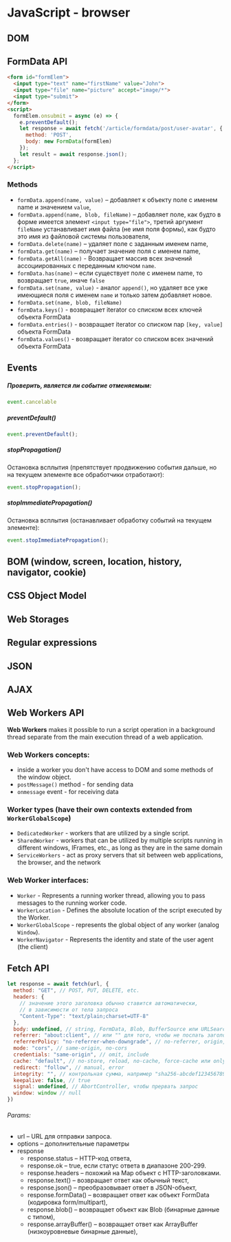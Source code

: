 # **JavaScript - browser**

## DOM


## FormData API
```html
<form id="formElem">
  <input type="text" name="firstName" value="John">
  <input type="file" name="picture" accept="image/*">
  <input type="submit">
</form>
<script>
  formElem.onsubmit = async (e) => {
    e.preventDefault();
    let response = await fetch('/article/formdata/post/user-avatar', {
      method: 'POST',
      body: new FormData(formElem)
    });
    let result = await response.json();
  };
</script>
```
### Methods
* `formData.append(name, value)` – добавляет к объекту поле с именем name и значением `value`,
* `formData.append(name, blob, fileName)` – добавляет поле, как будто в форме имеется элемент `<input type="file">`, третий аргумент `fileName` устанавливает имя файла (не имя поля формы), как будто это имя из файловой системы пользователя,
* `formData.delete(name)` – удаляет поле с заданным именем name,
* `formData.get(name)` – получает значение поля с именем name,
* `formData.getAll(name)` - Возвращает массив всех значений ассоциированных с переданным ключом `name`.
* `formData.has(name)` – если существует поле с именем name, то возвращает `true`, иначе `false`
* `formData.set(name, value)` - аналог `append()`, но удаляет все уже имеющиеся поля с именем `name` и только затем добавляет новое.
* `formData.set(name, blob, fileName)`
* `formData.keys()` - возвращает iterator со списком всех ключей объекта FormData
* `formData.entries()` - возвращает iterator со списком пар `[key, value]` объекта FormData
* `formData.values()` - возвращает iterator со списком всех значений объекта FormData


## Events

##### Проверить, является ли событие отменяемым:
```javascript
event.cancelable
```

##### preventDefault()
```javascript
event.preventDefault();
```
##### stopPropagation()
Остановка всплытия (препятствует продвижению события дальше, но на текущем элементе все обработчики отработают):
```javascript
event.stopPropagation();
```

##### stopImmediatePropagation() 
Остановка всплытия (останавливает обработку событий на текущем элементе):
```javascript
event.stopImmediatePropagation();
```


## BOM (window, screen, location, history, navigator, cookie)
## CSS Object Model
## Web Storages
## Regular expressions
## JSON
## AJAX


## Web Workers API
**Web Workers** makes it possible to run a script operation in a background thread separate 
from the main execution thread of a web application.

### Web Workers concepts:
- inside a worker you don't have access to DOM and some methods of the window object.
- `postMessage()` method - for sending data
- `onmessage` event - for receiving data

### Worker types (have their own contexts extended from `WorkerGlobalScope`)
- `DedicatedWorker` - workers that are utilized by a single script.
- `SharedWorker` - workers that can be utilized by multiple scripts running in different windows, IFrames, etc., as long as they are in the same domain
- `ServiceWorkers` - act as proxy servers that sit between web applications, the browser, and the network

### Web Worker interfaces:
- `Worker` - Represents a running worker thread, allowing you to pass messages to the running worker code.
- `WorkerLocation` - Defines the absolute location of the script executed by the Worker.
- `WorkerGlobalScope` - represents the global object of any worker (analog `Window`).
- `WorkerNavigator` - Represents the identity and state of the user agent (the client)


## Fetch API

```javascript
let response = await fetch(url, {
  method: "GET", // POST, PUT, DELETE, etc.
  headers: {
    // значение этого заголовка обычно ставится автоматически,
    // в зависимости от тела запроса
    "Content-Type": "text/plain;charset=UTF-8"
  },
  body: undefined, // string, FormData, Blob, BufferSource или URLSearchParams
  referrer: "about:client", // или "" для того, чтобы не послать заголовок Referer, или URL с текущего источника
  referrerPolicy: "no-referrer-when-downgrade", // no-referrer, origin, same-origin...
  mode: "cors", // same-origin, no-cors
  credentials: "same-origin", // omit, include
  cache: "default", // no-store, reload, no-cache, force-cache или only-if-cached
  redirect: "follow", // manual, error
  integrity: "", // контрольная сумма, например "sha256-abcdef1234567890"
  keepalive: false, // true
  signal: undefined, // AbortController, чтобы прервать запрос
  window: window // null
})
```
###### Params:
- url – URL для отправки запроса.
- options – дополнительные параметры
- response
  - response.status – HTTP-код ответа,
  - response.ok – true, если статус ответа в диапазоне 200-299.
  - response.headers – похожий на Map объект с HTTP-заголовками.
  - response.text() – возвращает ответ как обычный текст,
  - response.json() – преобразовывает ответ в JSON-объект,
  - response.formData() – возвращает ответ как объект FormData (кодировка form/multipart),
  - response.blob() – возвращает объект как Blob (бинарные данные с типом),
  - response.arrayBuffer() – возвращает ответ как ArrayBuffer (низкоуровневые бинарные данные),





